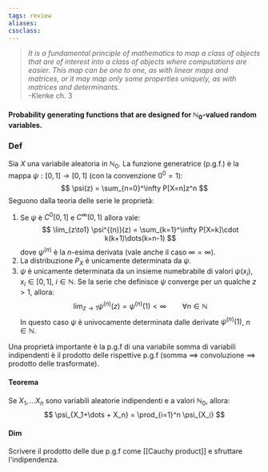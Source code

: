 ```yaml
---
tags: review
aliases:
cssclass:
---
```

 
>_It is a fundamental principle of mathematics to map a class of objects that are of interest into a class of objects where computations are easier. This map can be one to one, as with linear maps and matrices, or it may map only some properties uniquely, as with matrices and determinants._                                        
>                                                                                                                    -Klenke ch. 3

#### Probability generating functions that are designed for $\mathbb{N}_0$-valued random variables.
### Def
Sia $X$ una variabile aleatoria in $\mathbb{N}_0$. La funzione generatrice (p.g.f.) è la mappa $\psi : [0,1] \to [0,1]$ (con la convenzione $0^0 = 1$):
$$
\psi(z) = \sum_{n=0}^\infty P[X=n]z^n
$$
Seguono dalla teoria delle serie le proprietà:
1. Se $\psi$ è $C^0[0,1]$ e $C^\infty (0,1)$ allora vale:
$$
\lim_{z\to1} \psi^{(n)}(z) = \sum_{k=1}^\infty P[X=k]\cdot k(k+1)\dots(k+n-1)
$$
dove $\psi^{(n)}$ è la $n$-esima derivata (vale anche il caso $\infty=\infty$).
2. La distribuzione $P_X$ è unicamente determinata da $\psi$. 
3. $\psi$ è unicamente determinata da un insieme numebrabile di valori $\psi(x_i)$, $x_i \in [0,1]$, $i \in \mathbb{N}$. Se la serie che definisce $\psi$ converge per un qualche $z > 1$, allora:
$$
\lim_{z\to1} \psi^{(n)}(z) = \psi^{(n)}(1) < \infty \qquad \forall n \in \mathbb{N}
$$
In questo caso $\psi$ è univocamente determinata dalle derivate $\psi^{(n)}(1)$, $n \in \mathbb{N}$.

Una proprietà importante è la p.g.f di una variabile somma di variabili indipendenti è il prodotto delle rispettive p.g.f (somma $\implies$ convoluzione $\implies$ prodotto delle trasformate).

#### Teorema 
Se $X_1, \dots X_n$ sono variabili aleatorie indipendenti e a valori $\mathbb{N}_0$, allora:
$$
\psi_{X_1+\dots + X_n} = \prod_{i=1}^n \psi_{X_i}
$$
#### Dim
Scrivere il prodotto delle due p.g.f come [[Cauchy product]] e sfruttare l'indipendenza.
